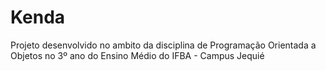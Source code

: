 # Kenda
Projeto desenvolvido no ambito da disciplina de Programação Orientada a Objetos no 3º ano do Ensino Médio do IFBA - Campus Jequié
